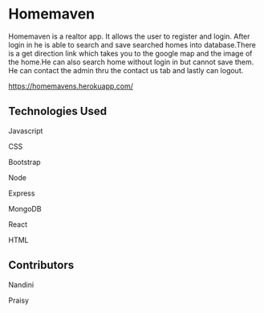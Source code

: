 # Homemaven

Homemaven is a realtor app. It allows the user to register and login. After login in he is able to search and save searched homes into database.There is a get direction link which takes you to the google map and the image of the home.He can also search home without login in but cannot save them. He can contact the admin thru the contact us tab and lastly can logout.

https://homemavens.herokuapp.com/

## Technologies Used

Javascript

CSS

Bootstrap

Node

Express

MongoDB

React

HTML

## Contributors

Nandini

Praisy
